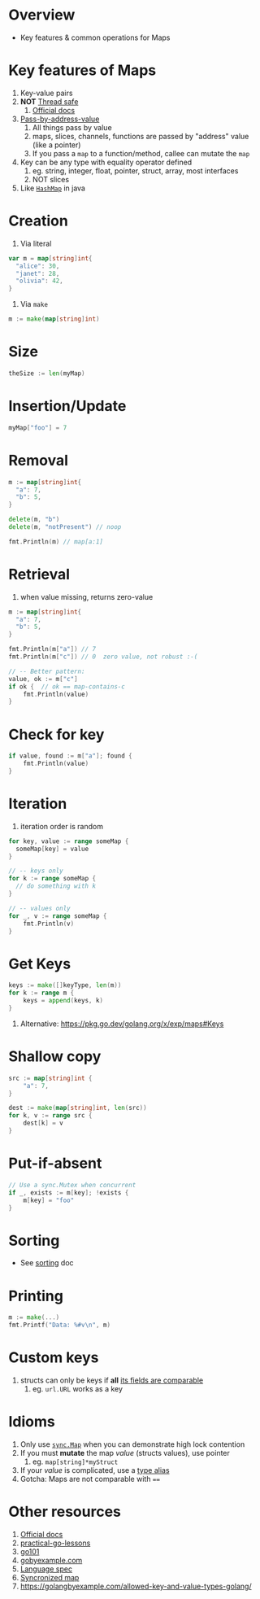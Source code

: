 # Overview
- Key features & common operations for Maps


# Key features of Maps
1. Key-value pairs
1. **NOT** [Thread safe](https://en.wikipedia.org/wiki/Thread_safety)
    1. [Official docs](https://go.dev/doc/faq#atomic_maps)
1. [Pass-by-address-value](https://www.educative.io/edpresso/pass-by-value-vs-pass-by-reference)
    1. All things pass by value
    1. maps, slices, channels, functions are passed by "address" value (like a pointer)
    1. If you pass a `map` to a function/method, callee can mutate the `map`
1. Key can be any type with equality operator defined
    1. eg. string, integer, float, pointer, struct, array, most interfaces
    1. NOT slices
1. Like [`HashMap`](https://docs.oracle.com/en/java/javase/11/docs/api/java.base/java/util/HashMap.html) in java


# Creation
1. Via literal
```go
var m = map[string]int{
  "alice": 30,
  "janet": 28,
  "olivia": 42,
}
```
1. Via `make`
```go
m := make(map[string]int)
```


# Size
```go
theSize := len(myMap)
```


# Insertion/Update
```go
myMap["foo"] = 7
```


# Removal
```go
m := map[string]int{
  "a": 7,
  "b": 5,
}

delete(m, "b")
delete(m, "notPresent") // noop

fmt.Println(m) // map[a:1]
```


# Retrieval
1. when value missing, returns zero-value
```go
m := map[string]int{
  "a": 7,
  "b": 5,
}

fmt.Println(m["a"]) // 7
fmt.Println(m["c"]) // 0  zero value, not robust :-(

// -- Better pattern:
value, ok := m["c"]
if ok {  // ok == map-contains-c
    fmt.Println(value)
}
```


# Check for key
```go
if value, found := m["a"]; found {
    fmt.Println(value)
}
```


# Iteration
1. iteration order is random
```go
for key, value := range someMap {
  someMap[key] = value
}

// -- keys only
for k := range someMap {
  // do something with k
}

// -- values only
for _, v := range someMap {
    fmt.Println(v)
}
```

# Get Keys
```go
keys := make([]keyType, len(m))
for k := range m {
    keys = append(keys, k)
}
```
1. Alternative: https://pkg.go.dev/golang.org/x/exp/maps#Keys


# Shallow copy
```go
src := map[string]int {
    "a": 7,
}

dest := make(map[string]int, len(src))
for k, v := range src {
    dest[k] = v
}
```

# Put-if-absent
```go
// Use a sync.Mutex when concurrent
if _, exists := m[key]; !exists {
    m[key] = "foo"
}
```


# Sorting
- See [sorting](./sorting.md) doc


# Printing
```go
m := make(...)
fmt.Printf("Data: %#v\n", m)
```

# Custom keys
1. structs can only be keys if **all** [its fields are comparable](https://xgo.dev/ref/spec#Comparison_operators)
    1. eg. `url.URL` works as a key


# Idioms
1. Only use [`sync.Map`](https://pkg.go.dev/sync#Map) when you can demonstrate high lock contention
1. If you must **mutate** the map *value* (structs values), use pointer
    1. eg. `map[string]*myStruct`
1. If your *value* is complicated, use a [type alias](TODO)
1. Gotcha: Maps are not comparable with `==`


# Other resources
1. [Official docs](https://go.dev/blog/maps)
1. [practical-go-lessons](https://www.practical-go-lessons.com/chap-22-maps)
1. [go101](https://go101.org/optimizations/6-map.html)
1. [gobyexample.com](https://gobyexample.com/maps)
1. [Language spec](https://go.dev/ref/spec#Map_types)
1. [Syncronized map](https://pkg.go.dev/sync#Map)
1. https://golangbyexample.com/allowed-key-and-value-types-golang/
